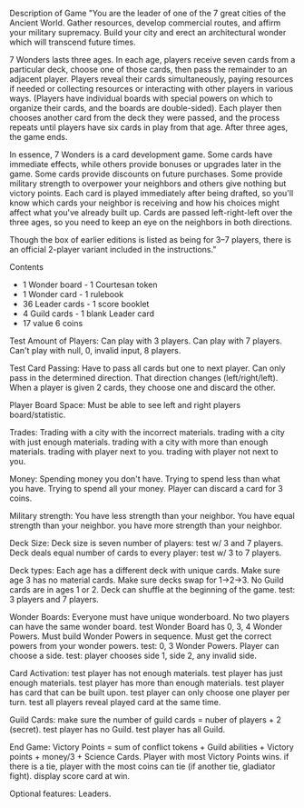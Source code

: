 Description of Game
"You are the leader of one of the 7 great cities of the Ancient World. Gather resources, develop commercial routes, and affirm your military supremacy.
Build your city and erect an architectural wonder which will transcend future times.

7 Wonders lasts three ages. In each age, players receive seven cards from a particular deck, choose one of those cards, then pass the remainder to an adjacent player.
Players reveal their cards simultaneously, paying resources if needed or collecting resources or interacting with other players in various ways.
(Players have individual boards with special powers on which to organize their cards, and the boards are double-sided).
Each player then chooses another card from the deck they were passed, and the process repeats until players have six cards in play from that age.
After three ages, the game ends.

In essence, 7 Wonders is a card development game. Some cards have immediate effects, while others provide bonuses or upgrades later in the game.
Some cards provide discounts on future purchases. Some provide military strength to overpower your neighbors and others give nothing but victory points.
Each card is played immediately after being drafted, so you'll know which cards your neighbor is receiving and how his choices might affect what you've already built up.
Cards are passed left-right-left over the three ages, so you need to keep an eye on the neighbors in both directions.

Though the box of earlier editions is listed as being for 3–7 players, there is an official 2-player variant included in the instructions."

Contents
- 1 Wonder board - 1 Courtesan token
- 1 Wonder card - 1 rulebook
- 36 Leader cards - 1 score booklet
- 4 Guild cards - 1 blank Leader card
- 17 value 6 coins

Test Amount of Players:
Can play with 3 players.
Can play with 7 players.
Can't play with null, 0, invalid input, 8 players.

Test Card Passing:
Have to pass all cards but one to next player.
Can only pass in the determined direction.
That direction changes (left/right/left).
When a player is given 2 cards, they choose one and discard the other.

Player Board Space:
Must be able to see left and right players board/statistic.

Trades:
Trading with a city with the incorrect materials.
trading with a city with just enough materials.
trading with a city with more than enough materials.
trading with player next to you.
trading with player not next to you.

Money:
Spending money you don't have.
Trying to spend less than what you have.
Trying to spend all your money.
Player can discard a card for 3 coins.

Military strength:
You have less strength than your neighbor.
You have equal strength than your neighbor.
you have more strength than your neighbor.

Deck Size:
Deck size is seven number of players: test w/ 3 and 7 players.
Deck deals equal number of cards to every player: test w/ 3 to 7 players.

Deck types:
Each age has a different deck with unique cards.
Make sure age 3 has no material cards.
Make sure decks swap for 1->2->3.
No Guild cards are in ages 1 or 2.
Deck can shuffle at the beginning of the game.  test: 3 players and 7 players.

Wonder Boards:
Everyone must have unique wonderboard.
No two players can have the same wonder board.
test Wonder Board has 0, 3, 4 Wonder Powers.
Must build Wonder Powers in sequence.
Must get the correct powers from your wonder powers.  test: 0, 3 Wonder Powers.
Player can choose a side. test: player chooses side 1, side 2, any invalid side.

Card Activation:
test player has not enough materials.
test player has just enough materials.
test player has more than enough materials.
test player has card that can be built upon.
test player can only choose one player per turn.
test all players reveal played card at the same time.

Guild Cards:
make sure the number of guild cards = nuber of players + 2  (secret).
test player has no Guild.
test player has all Guild.

End Game:
Victory Points = sum of conflict tokens + Guild abilities + Victory points + money/3 + Science Cards.
Player with most Victory Points wins.
if there is a tie, player with the most coins can tie (if another tie, gladiator fight).
display score card at win.

Optional features:
Leaders.

